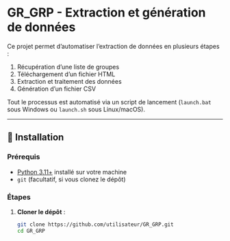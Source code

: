 # GR_GRP - Extraction et génération de données

Ce projet permet d’automatiser l’extraction de données en plusieurs étapes :  
1. Récupération d’une liste de groupes  
2. Téléchargement d’un fichier HTML  
3. Extraction et traitement des données  
4. Génération d’un fichier CSV  

Tout le processus est automatisé via un script de lancement (`launch.bat` sous Windows ou `launch.sh` sous Linux/macOS).

---

## 🚀 Installation

### Prérequis
- [Python 3.11+](https://www.python.org/downloads/) installé sur votre machine
- `git` (facultatif, si vous clonez le dépôt)

### Étapes
1. **Cloner le dépôt** :
   ```bash
   git clone https://github.com/utilisateur/GR_GRP.git
   cd GR_GRP


